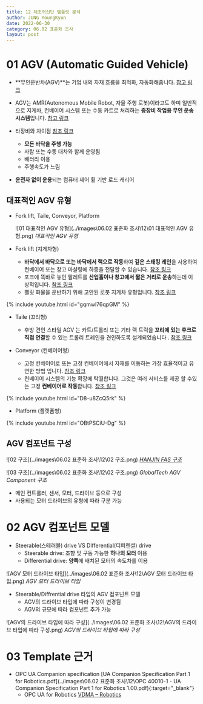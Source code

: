 ```yaml
---
title: 12 제조혁신단 템플릿 분석
author: JUNG YoungKyun
date: 2022-06-30
category: 06.02 표준화 조사
layout: post
---
```


# 01 AGV (Automatic Guided Vehicle)
- **무인운반차(AGV)**는 기업 내의 자재 흐름을 최적화, 자동화해줍니다. [참고 링크](https://www.ssi-schaefer.com/ko-kr/products/conveying-transport/automated-guided-vehicles)
- AGV는 AMR(Autonomous Mobile Robot, 자율 주행 로봇)이라고도 하며 일반적으로 지게차, 컨베이어 시스템 또는 수동 카트로 처리하는 **중장비 작업용 무인 운송 시스템**입니다. [참고 링크](https://www.rls.si/ko/applications/agv)
- 타장비와 차이점 [참조 링크](https://m.blog.naver.com/PostView.naver?isHttpsRedirect=true&blogId=agvsoft&logNo=221749955029)
    - **모든 바닥을 주행 가능**
    - 사람 또는 수동 대차와 함께 운영됨
    - 배터리 이용
    - 주행속도가 느림

- **운전자 없이 운용**되는 컴퓨터 제어 휠 기반 로드 캐리어
## 대표적인 AGV 유형
-  Fork lift, Taile, Conveyor, Platform

    ![01 대표적인 AGV 유형](../images\06.02 표준화 조사\12\01 대표적인 AGV 유형.png)
    *대표적인 AGV 유형*

- Fork lift (지게차형)
    - **바닥에서 바닥으로 또는 바닥에서 랙으로 작동**하여 **깊은 스태킹 레인**을 사용하여 컨베이어 또는 창고 마샬링에 하중을 전달할 수 있습니다. [참조 링크](https://maxagv.com/automated-guided-vehicle/)
    - 포크에 똑바로 놓인 팔레트를 **산업홀이나 창고에서 짧은 거리로 운송**하는데 이상적입니다. [참조 링크](https://www.asseco-ceit.com/en/agv-systems/forklift-agvs/)
    - 팰릿 화물을 운반하기 위해 고안된 로봇 지게차 유형입니다. [참조 링크](https://www.agvnetwork.com/automatic-forklift-agv)

{% include youtube.html id="gqmwl76qpGM" %}

- Taile (꼬리형)
    - 후방 견인 스타일 AGV 는 카트/트롤리 또는 기타 랙 트럭을 **꼬리에 있는 후크로 직접 연결**할 수 있는 트롤리 트레인을 견인하도록 설계되었습니다 . [참조 링크](https://saintechrobotics.com/product/magnetic-guide-agv-tail-traction-type-tow-multi-trolley-carts/)
    
- Conveyor (컨베이어형)
    - 고정 컨베이어로 또는 고정 컨베이어에서 자재를 이동하는 가장 효율적이고 유연한 방법 입니다. [참조 링크](https://www.agvnetwork.com/unit-load-agv-automated-vehicle)
    - 컨베이어 시스템의 기능 확장에 탁월합니다. 그것은 여러 서비스를 제공 할 수있는 고정 **컨베이어로 작동**합니다. [참조 링크](https://www.rocla-agv.com/en/products/awt-conveyor)
    
{% include youtube.html id="D8-u8ZcQ5rk" %}

- Platform (플렛폼형)

{% include youtube.html id="OBtPSCiU-Dg" %}
            
## AGV 컴포넌트 구성

![02 구조](../images\06.02 표준화 조사\12\02 구조.png)
*[HANJIN FAS 구조](http://hjfas.com/system07)*

![03 구조](../images\06.02 표준화 조사\12\02 구조.png)
*GlobalTech AGV Component 구조*

- 메인 컨트롤러, 센서, 모터, 드라이브 등으로 구성
- 사용되는 모터 드라이브의 유형에 따라 구분 가능

# 02 AGV 컴포넌트 모델
- Steerable(스테러블) drive VS Differential(디퍼렌셜) drive
    - Steerable drive: 조향 및 구동 가능한 **하나의 모터** 이용
    - Differential drive: **양쪽**에 배치된 모터의 속도차를 이용
    
![AGV 모터 드라이브 타입](../images\06.02 표준화 조사\12\AGV 모터 드라이브 타입.png)
*AGV 모터 드라이브 타입*
    
- Steerable/Diffrential drive 타입의 AGV 컴포넌트 모델
    - AGV의 드라이브 타입에 따라 구성이 변경됨
    - AGV의 규모에 따라 컴포넌트 추가 가능

![AGV의 드라이브 타입에 따라 구성](../images\06.02 표준화 조사\12\AGV의 드라이브 타입에 따라 구성.png)
*AGV의 드라이브 타입에 따라 구성*

# 03 Template 근거

- OPC UA Companion specification [UA Companion Specification Part 1 for Robotics.pdf](../images\06.02 표준화 조사\12\OPC 40010-1 - UA Companion Specification Part 1 for Robotics 1.00.pdf){:target="_blank"}
    - OPC UA for Robotics [VDMA – Robotics](https://opcfoundation.org/markets-collaboration/robotics/)
